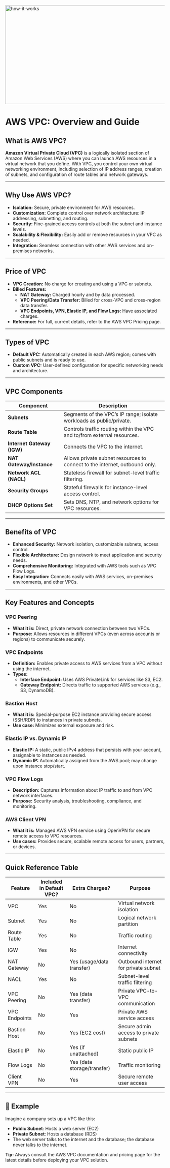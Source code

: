 <img width="521" height="311" alt="how-it-works" src="https://github.com/user-attachments/assets/079431c6-b836-4bdd-8948-12499dbdd267" />

# AWS VPC: Overview and Guide

## What is AWS VPC?

**Amazon Virtual Private Cloud (VPC)** is a logically isolated section of Amazon Web Services (AWS) where you can launch AWS resources in a virtual network that you define. With VPC, you control your own virtual networking environment, including selection of IP address ranges, creation of subnets, and configuration of route tables and network gateways.

---


## Why Use AWS VPC?

- **Isolation:** Secure, private environment for AWS resources.
- **Customization:** Complete control over network architecture: IP addressing, subnetting, and routing.
- **Security:** Fine-grained access controls at both the subnet and instance levels.
- **Scalability & Flexibility:** Easily add or remove resources in your VPC as needed.
- **Integration:** Seamless connection with other AWS services and on-premises networks.

---

## Price of VPC

- **VPC Creation:** No charge for creating and using a VPC or subnets.
- **Billed Features:**
  - **NAT Gateway:** Charged hourly and by data processed.
  - **VPC Peering/Data Transfer:** Billed for cross-VPC and cross-region data transfer.
  - **VPC Endpoints, VPN, Elastic IP, and Flow Logs:** Have associated charges.
- **Reference:** For full, current details, refer to the AWS VPC Pricing page.

---

## Types of VPC

- **Default VPC:** Automatically created in each AWS region; comes with public subnets and is ready to use.
- **Custom VPC:** User-defined configuration for specific networking needs and architecture.

---

## VPC Components

| Component                  | Description                                                              |
|----------------------------|--------------------------------------------------------------------------|
| **Subnets**                | Segments of the VPC’s IP range; isolate workloads as public/private.     |
| **Route Table**            | Controls traffic routing within the VPC and to/from external resources.  |
| **Internet Gateway (IGW)** | Connects the VPC to the internet.                                       |
| **NAT Gateway/Instance**   | Allows private subnet resources to connect to the internet, outbound only.|
| **Network ACL (NACL)**     | Stateless firewall for subnet-level traffic filtering.                   |
| **Security Groups**        | Stateful firewalls for instance-level access control.                    |
| **DHCP Options Set**       | Sets DNS, NTP, and network options for VPC resources.                    |

---

## Benefits of VPC

- **Enhanced Security:** Network isolation, customizable subnets, access control.
- **Flexible Architecture:** Design network to meet application and security needs.
- **Comprehensive Monitoring:** Integrated with AWS tools such as VPC Flow Logs.
- **Easy Integration:** Connects easily with AWS services, on-premises environments, and other VPCs.

---

## Key Features and Concepts

### VPC Peering

- **What it is:** Direct, private network connection between two VPCs.
- **Purpose:** Allows resources in different VPCs (even across accounts or regions) to communicate securely.

### VPC Endpoints

- **Definition:** Enables private access to AWS services from a VPC without using the internet.
- **Types:**
  - **Interface Endpoint:** Uses AWS PrivateLink for services like S3, EC2.
  - **Gateway Endpoint:** Directs traffic to supported AWS services (e.g., S3, DynamoDB).

### Bastion Host

- **What it is:** Special-purpose EC2 instance providing secure access (SSH/RDP) to instances in private subnets.
- **Use case:** Minimizes external exposure and risk.

### Elastic IP vs. Dynamic IP

- **Elastic IP:** A static, public IPv4 address that persists with your account, assignable to instances as needed.
- **Dynamic IP:** Automatically assigned from the AWS pool; may change upon instance stop/start.

### VPC Flow Logs

- **Description:** Captures information about IP traffic to and from VPC network interfaces.
- **Purpose:** Security analysis, troubleshooting, compliance, and monitoring.

### AWS Client VPN

- **What it is:** Managed AWS VPN service using OpenVPN for secure remote access to VPC resources.
- **Use cases:** Provides secure, scalable remote access for users, partners, or devices.

---

## Quick Reference Table

| Feature              | Included in Default VPC? | Extra Charges?              | Purpose                                |
|----------------------|-------------------------|-----------------------------|----------------------------------------|
| VPC                  | Yes                     | No                          | Virtual network isolation              |
| Subnet               | Yes                     | No                          | Logical network partition              |
| Route Table          | Yes                     | No                          | Traffic routing                        |
| IGW                  | Yes                     | No                          | Internet connectivity                  |
| NAT Gateway          | No                      | Yes (usage/data transfer)   | Outbound internet for private subnet   |
| NACL                 | Yes                     | No                          | Subnet-level traffic filtering         |
| VPC Peering          | No                      | Yes (data transfer)         | Private VPC-to-VPC communication       |
| VPC Endpoints        | No                      | Yes                         | Private AWS service access             |
| Bastion Host         | No                      | Yes (EC2 cost)              | Secure admin access to private subnets |
| Elastic IP           | No                      | Yes (if unattached)         | Static public IP                       |
| Flow Logs            | No                      | Yes (data storage/transfer) | Traffic monitoring                     |
| Client VPN           | No                      | Yes                         | Secure remote user access              |

---
## 📌 Example

Imagine a company sets up a VPC like this:

- **Public Subnet**: Hosts a web server (EC2)  
- **Private Subnet**: Hosts a database (RDS)  
- The web server talks to the internet and the database; the database never talks to the internet.
  
**Tip:** Always consult the AWS VPC documentation and pricing page for the latest details before deploying your VPC solution.
